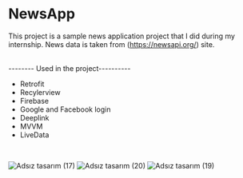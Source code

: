 # NewsApp

This project is a sample news application project that I did during my internship. News data is taken from (https://newsapi.org/) site.
<br>
<br>

-------- Used in the project----------
* Retrofit
* Recylerview
* Firebase 
* Google and Facebook login
* Deeplink
* MVVM
* LiveData

<br>

![Adsız tasarım (17)](https://user-images.githubusercontent.com/44005768/174065557-a4c432a7-3841-4f4b-ae4a-ef6bc79edaee.png)
![Adsız tasarım (20)](https://user-images.githubusercontent.com/44005768/174065905-7d0e0c2a-3186-4721-b565-8a7f21cf068b.png)
![Adsız tasarım (19)](https://user-images.githubusercontent.com/44005768/174065796-c21dd2e8-4731-4ffc-844d-e4aa07f2eb46.png)
